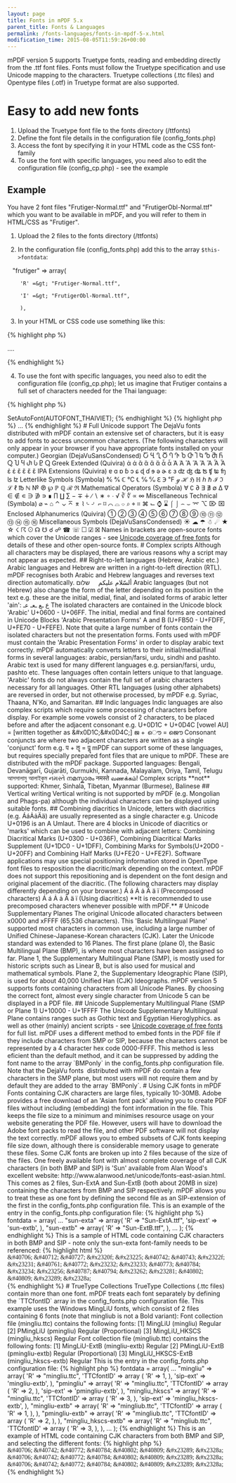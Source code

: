 ```yaml
---
layout: page
title: Fonts in mPDF 5.x
parent_title: Fonts & Languages
permalink: /fonts-languages/fonts-in-mpdf-5-x.html
modification_time: 2015-08-05T11:59:26+00:00
---
```


mPDF version 5 supports Truetype fonts, reading and embedding directly from the .ttf font files. Fonts must follow the 
Truetype specification and use Unicode mapping to the characters. Truetype collections (.ttc files) and Opentype files 
(.otf) in Truetype format are also supported.

# Easy to add new fonts

1. Upload the Truetype font file to the fonts directory (<span class="filename">/ttfonts</span>)</li>
1. Define the font file details in the configuration file (<span class="filename">config_fonts.php</span>)</li>
1. Access the font by specifying it in your HTML code as the CSS font-family</li>
1. To use the font with specific languages, you need also to edit the configuration file (<span class="filename">config_cp.php</span>) - see the example</li>

## Example

You have 2 font files "Frutiger-Normal.ttf" and "FrutigerObl-Normal.ttf" which you want to be available in 
mPDF, and you will refer to them in HTML/CSS as "Frutiger".

1. Upload the 2 files to the fonts directory (<span class="filename">/ttfonts</span>)

2. In the configuration file (<span class="filename">config_fonts.php</span>) add this to the array `$this->fontdata`:

   "frutiger" =&gt; array(

		'R' =&gt; "Frutiger-Normal.ttf",

		'I' =&gt; "FrutigerObl-Normal.ttf",

		),

3. In your HTML or CSS code use something like this:

{% highlight php %}

....

{% endhighlight %}

4. To use the font with specific languages, you need also to edit the configuration file 
(<span class="filename">config_cp.php</span>); let us imagine that Frutiger contains a full set of 
characters needed for the Thai language:

{% highlight php %}
<?php
	// THAI
	CASE "th":  $unifonts = "frutiger,frutigerI";  break;
{% endhighlight %}

This will enable the Frutiger font in all of the following:

{% highlight php %}
<?php

$mpdf = new \Mpdf\Mpdf('th');
{% endhighlight %}

{% highlight php %}
<?php

$mpdf->SetAutoFont(AUTOFONT_THAIVIET);
{% endhighlight %}

{% highlight php %}

...

{% endhighlight %}

# Full Unicode support

The DejaVu fonts distributed with mPDF contain an extensive set of characters, but it is easy to add fonts to access uncommon characters.

(The following characters will only appear in your browser if you have appropriate fonts installed on your computer.)

Georgian (DejaVuSansCondensed)

Ⴀ Ⴁ Ⴂ Ⴃ Ⴄ Ⴅ Ⴆ Ⴇ Ⴈ Ⴉ Ⴊ Ⴋ Ⴌ Ⴍ Ⴎ Ⴏ Ⴐ Ⴑ Ⴒ Ⴓ

Greek Extended (Quivira)

ἀ ἁ ἂ ἃ ἄ ἅ ἆ ἇ Ἀ Ἁ Ἂ Ἃ Ἄ Ἅ Ἆ Ἇ ἐ ἑ ἒ ἓ ἔ ἕ

IPA Extensions (Quivira)

ɐ ɑ ɒ ɓ ɔ ɕ ɖ ɗ ɘ ə ɚ ɛ ɜ ʣ ʤ ʥ ʦ ʧ ʨ ʩ ʪ ʫ

Letterlike Symbols (Symbola)

℀ ℁ ℂ ℃ ℄ ℅ ℆ ℇ ℈ ℉ ℊ ℋ ℌ ℍ ℎ ℏ ℐ ℑ ℒ ℓ ℔ ℕ № ℗ ℘ ℙ ℚ ℛ ℜ

Mathematical Operators (Symbola)

∀ ∁ ∂ ∃ ∄ ∅ ∆ ∇ ∈ ∉ ∊ ∋ ∌ ∍ ∎ ∏ ∐ ∑ − ∓ ∔ ∕ ∖ ∗ ∘ ∙ √ ∛ ∜ ∝ ∞

Miscellaneous Technical (Symbola)

⌀ ⌁ ⌂ ⌃ ⌄ ⌅ ⌆ ⌇⌎ ⌏ ⌐ ⌑ ⌒ ⌓ ⌔ ⌕ ⌖ ⌗ ⌘ ⌙ ⌚ ⌛ ⌠ ⌡ ⌢ ⌣ ⌤ ⌥ ⌦ ⌧

Enclosed Alphanumerics (Quivira)

① ② ③ ④ ⑤ ⑥ ⑦ ⑧ ⑨ ⑩ ⑪ ⑫ ⑬ ⑭ ⑮ ⑯

Miscellaneous Symbols (DejaVuSansCondensed)

☀ ☁ ☂ ☃ ☄ ★ ☆ ☇ ☈ ☉ ☊ ☋ ☌ ☍ ☎ ☏ ☐ ☑ ☒

Names in brackets are open-source fonts which cover the Unicode ranges - see 
<a href="{{ "/reference/codepages-glyphs/unicode-coverage-of-free-fonts.html" | prepend: site.baseurl }}">Unicode 
coverage of free fonts</a> for details of these and other open-source fonts.

# Complex scripts

Although all characters may be displayed, there are various reasons why a script may not appear as expected.

## Right-to-left languages (Hebrew, Arabic etc.)

Arabic languages and Hebrew are written in a right-to-left direction (RTL). mPDF recognises both Arabic and Hebrew 
languages and reverses text direction automatically.

ألسّلام عليكم     שלום

Arabic languages (but not Hebrew) also change the form of the letter depending on its position in the text e.g.
these are the initial, medial, final, and isolated forms of arabic letter 'ain':

ع ـع ـعـ عـ

The isolated characters are contained in the Unicode block 'Arabic' U+0600 - U+06FF.

The initial, medial and final forms are contained in Unicode Blocks 'Arabic Presentation Forms' A and B (U+FB50 - 
	U+FDFF, U+FE70 - U+FEFE). Note that quite a large number of fonts contain the isolated characters but not the 
presentation forms. Fonts used with mPDF must contain the 'Arabic Presentation Forms' in order to display arabic 
text correctly. mPDF automatically converts letters to their initial/medial/final forms in several languages: arabic, 
persian/farsi, urdu, sindhi and pashto.

Arabic text is used for many different languages e.g. persian/farsi, urdu, pashto etc. These languages often contain 
letters unique to that language. 'Arabic' fonts do not always contain the full set of arabic characters necessary for 
all languages.

Other RTL languages (using other alphabets) are reversed in order, but not otherwise processed, by mPDF e.g. Syriac,
Thaana, N'Ko, and Samaritan.

## Indic languages

Indic languages are also complex scripts which require some processing of characters before display. For example some 
vowels consist of 2 characters, to be placed before and after the adjacent consonant e.g.

U+0D1C + U+0D4C [vowel AU] = [written together as &amp;#x0D1C;&amp;#x0D4C;]

ജ + ൌ = ജൌ

Consonant conjuncts are where two adjacent characters are written as a single 'conjunct' form e.g.

प + ॡ = पॣ

mPDF can support some of these languages, but requires specially prepared font files that are unique to mPDF. These are 
distributed with the mPDF package.

Supported languages: Bengali, Devanāgarī, Gujarāti, Gurmukhi, Kannada, Malayalam, Oriya, Tamil, Telugu

আসসালামু আলাইকুম નમસ્તે നമസ്കാരം नमस्ते வணக்கம்!

Complex scripts **not** supported: Khmer, Sinhala, Tibetan, Myanmar (Burmese), Balinese

## Vertical writing

Vertical writing is not supported by mPDF (e.g. Mongolian and Phags-pa) although the individual characters can be 
displayed using suitable fonts.

## Combining diacritics

In Unicode, letters with diacritics (e.g. ÁáȦȧÄä) are usually represented as a single character e.g. Unicode U+0196 
is an A Umlaut. There are 4 blocks in Unicode of diacritics or 'marks' which can be used to combine with adjacent 
letters: Combining Diacritical Marks (U+0300 - U+036F), Combining Diacritical Marks Supplement (U+1DC0 - U+1DFF), 
Combining Marks for Symbols(U+20D0 - U+20FF) and Combining Half Marks (U+FE20 - U+FE2F).

Software applications may use special positioning information stored in OpenType font files to resposition the 
diacritic/mark depending on the context. mPDF does not support this repositioning and is dependent on the font 
design and original placement of the diacritic. (The following characters may display differently depending on 
your browser.)

Á á Ȧ ȧ Ä ä ï (Precomposed characters)

Á á Ȧ ȧ Ä ä ï (Using diacritics)

**It is recommended to use precomposed characters whenever possible with mPDF.**

# Unicode Supplementary Planes

The original Unicode allocated characters between x0000 and xFFFF (65,536 characters). This 'Basic Multilingual Plane' 
supported most characters in common use, including a large number of Unified Chinese-Japanese-Korean characters (CJK). 
Later the Unicode standard was extended to 16 Planes.

The first plane (plane 0), the Basic Multilingual Plane (BMP), is where most characters have been assigned so far.

Plane 1, the Supplementary Multilingual Plane (SMP), is mostly used for historic scripts such as Linear B, but is 
also used for musical and mathematical symbols.

Plane 2, the Supplementary Ideographic Plane (SIP), is used for about 40,000 Unified Han (CJK) Ideographs.

mPDF version 5 supports fonts containing characters from all Unicode Planes. By choosing the correct font, almost 
every single character from Unicode 5 can be displayed in a PDF file.

## Unicode Supplementary Multilingual Plane (SMP or Plane 1) U+10000 - U+1FFFF

The Unicode Supplementary Multilingual Plane contains ranges such as Gothic text and Egyptian Hieroglyphics. as well 
as other (mainly) ancient scripts - see <a href="{{ "/reference/codepages-glyphs/unicode-coverage-of-free-fonts.html" | 
prepend: site.baseurl }}">Unicode coverage of free fonts</a> for full list.

mPDF uses a different method to embed fonts in the PDF file if they include characters from SMP or SIP, because the 
characters cannot be represented by a 4 character hex code 0000-FFFF. This method is less eficient than the default 
method, and it can be suppressed by adding the font name to the array `BMPonly` in the
 <span class="filename">config_fonts.php</span> configuration file.

Note that the DejaVu fonts  distributed with mPDF do contain a few characters in the SMP plane, but most users 
will not require them and by default they are added to the array `BMPonly`.

# Using CJK fonts in mPDF

Fonts containing CJK characters are large files, typically 10-30MB. Adobe provides a free download of an 
'Asian font pack' allowing you to create PDF files without including (embedding) the font information in the file. This keeps the file size to a minimum and minimises resource usage on your website generating the PDF file. However, users will have to download the Adobe font packs to read the file, and other PDF software will not display the text correctly.

mPDF allows you to embed subsets of CJK fonts keeping file size down, although there is considerable memory 
usage to generate these files.

Some CJK fonts are broken up into 2 files because of the size of the files. One freely available font with 
almost complete coverage of all CJK characters (in both BMP and SIP) is 'Sun' available from Alan Wood's excellent
website: http://www.alanwood.net/unicode/fonts-east-asian.html.

This comes as 2 files, Sun-ExtA and Sun-ExtB (both about 20MB in size) 
containing the characters from BMP and SIP respectively.

mPDF allows you to treat these as one font by defining the second file as an SIP-extension of the first 
in the config_fonts.php configuration file.

This is an example of the entry in the <span class="filename">config_fonts.php</span> configuration file:

{% highlight php %}
<?php

$this->fontdata = array(

...

	  "sun-exta" => array(

			'R' => "Sun-ExtA.ttf",

			'sip-ext' => 'sun-extb',

	  ),

	  "sun-extb" => array(

			 'R' => "Sun-ExtB.ttf",

	  ),

...

);
{% endhighlight %}

This is a sample of HTML code containing CJK characters in both BMP and SIP - note only the sun-exta font-family 
needs to be referenced:

{% highlight html %}
<div style="font-family:sun-extA;"> &amp;#40706; &amp;#40712; &amp;#40727; &amp;#x2320f; &amp;#x23225; &amp;#40742; &amp;#40743; &amp;#x2322f; &amp;#x23231; &amp;#40761; &amp;#40772; &amp;#x23232; &amp;#x23233; &amp;#40773; &amp;#40784; &amp;#x23234; &amp;#x23256; &amp;#40787; &amp;#40794; &amp;#x23262; &amp;#x23281; &amp;#40802; &amp;#40809; &amp;#x23289; &amp;#x2328a; </div>
{% endhighlight %}

# TrueType Collections

TrueType Collections (.ttc files) contain more than one font. mPDF treats each font separately by defining the 
`TTCfontID` array in the <span class="filename">config_fonts.php</span> configuration file.

This example uses the Windows MingLiU fonts, which consist of 2 files containing 6 fonts (note that mingliub is 
not a Bold variant):

Font collection file (<span class="filename">mingliu.ttc</span>) contains the following fonts:

[1] MingLiU (mingliu) Regular

[2] PMingLiU (pmingliu) Regular (Proportional)

[3] MingLiU_HKSCS (mingliu_hkscs) Regular

Font collection file (<span class="filename">mingliub.ttc</span>) contains the following fonts:

[1] MingLiU-ExtB (mingliu-extb) Regular

[2] PMingLiU-ExtB (pmingliu-extb) Regular (Proportional)

[3] MingLiU_HKSCS-ExtB (mingliu_hkscs-extb) Regular

This is the entry in the config_fonts.php configuration file:

{% highlight php %}
<?php

$this->fontdata = array(

...

	  "mingliu" => array(

			'R' => "mingliu.ttc",

			'TTCfontID' => array (

				'R' => 1,

			),

			'sip-ext' => 'mingliu-extb',

	  ),

	  "pmingliu" => array(

			'R' => "mingliu.ttc",

			'TTCfontID' => array (

				'R' => 2,

			),

			'sip-ext' => 'pmingliu-extb',

	  ),

	  "mingliu_hkscs" => array(

			'R' => "mingliu.ttc",

			'TTCfontID' => array (

				'R' => 3,

			),

			'sip-ext' => 'mingliu_hkscs-extb',

	  ),

	  "mingliu-extb" => array(

			'R' => "mingliub.ttc",

			'TTCfontID' => array (

				'R' => 1,

			),

	  ),

	  "pmingliu-extb" => array(

			'R' => "mingliub.ttc",

			'TTCfontID' => array (

				'R' => 2,

			),

	  ),

	  "mingliu_hkscs-extb" => array(

			'R' => "mingliub.ttc",

			'TTCfontID' => array (

				'R' => 3,

			),

	  ),

...

);
{% endhighlight %}

This is an example of HTML code containing CJK characters from both BMP and SIP, and selecting the different fonts:

{% highlight php %}
<div style="font-family:mingliu;"> &amp;#40706; &amp;#40742; &amp;#40772; &amp;#40784; &amp;#40802; &amp;#40809; &amp;#x23289; &amp;#x2328a; </div>

<div style="font-family:mingliu_hkscs;"> &amp;#40706; &amp;#40742; &amp;#40772; &amp;#40784; &amp;#40802; &amp;#40809; &amp;#x23289; &amp;#x2328a; </div>

<div style="font-family:pmingliu;"> &amp;#40706; &amp;#40742; &amp;#40772; &amp;#40784; &amp;#40802; &amp;#40809; &amp;#x23289; &amp;#x2328a; </div>
{% endhighlight %}


